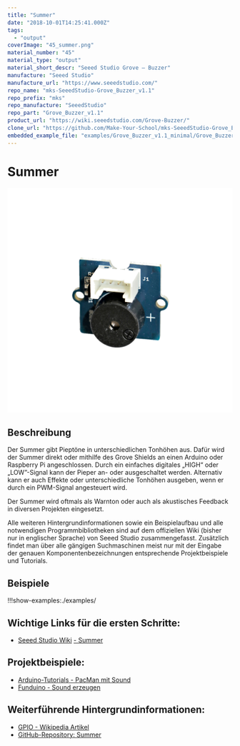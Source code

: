 ```yaml
---
title: "Summer"
date: "2018-10-01T14:25:41.000Z"
tags: 
  - "output"
coverImage: "45_summer.png"
material_number: "45"
material_type: "output"
material_short_descr: "Seeed Studio Grove – Buzzer"
manufacture: "Seeed Studio"
manufacture_url: "https://www.seeedstudio.com/"
repo_name: "mks-SeeedStudio-Grove_Buzzer_v1.1"
repo_prefix: "mks"
repo_manufacture: "SeeedStudio"
repo_part: "Grove_Buzzer_v1.1"
product_url: "https://wiki.seeedstudio.com/Grove-Buzzer/"
clone_url: "https://github.com/Make-Your-School/mks-SeeedStudio-Grove_Buzzer_v1.1.git"
embedded_example_file: "examples/Grove_Buzzer_v1.1_minimal/Grove_Buzzer_v1.1_minimal.ino"
---
```



# Summer

![Summer](./45_summer.png)

## Beschreibung
Der Summer gibt Pieptöne in unterschiedlichen Tonhöhen aus. Dafür wird der Summer direkt oder mithilfe des Grove Shields an einen Arduino oder Raspberry Pi angeschlossen. Durch ein einfaches digitales „HIGH“ oder „LOW”-Signal kann der Pieper an- oder ausgeschaltet werden. Alternativ kann er auch Effekte oder unterschiedliche Tonhöhen ausgeben, wenn er durch ein PWM-Signal angesteuert wird.

Der Summer wird oftmals als Warnton oder auch als akustisches Feedback in diversen Projekten eingesetzt.

Alle weiteren Hintergrundinformationen sowie ein Beispielaufbau und alle notwendigen Programmbibliotheken sind auf dem offiziellen Wiki (bisher nur in englischer Sprache) von Seeed Studio zusammengefasst. Zusätzlich findet man über alle gängigen Suchmaschinen meist nur mit der Eingabe der genauen Komponentenbezeichnungen entsprechende Projektbeispiele und Tutorials.



## Beispiele

!!!show-examples:./examples/



<!-- infolist -->

## Wichtige Links für die ersten Schritte:

- [Seeed Studio Wiki](http://wiki.seeedstudio.com/Grove-Buzzer/) [- Summer](http://wiki.seeedstudio.com/Grove-Buzzer/)

## Projektbeispiele:

- [Arduino-Tutorials - PacMan mit Sound](https://www.arduino-tutorial.de/so-baut-man-einen-tisch-pac-man/)
- [Funduino - Sound erzeugen](https://funduino.de/nr-08-toene-erzeugen)

## Weiterführende Hintergrundinformationen:

- [GPIO - Wikipedia Artikel](https://de.wikipedia.org/wiki/Allzweckeingabe/-ausgabe)
- [GitHub-Repository: Summer](https://github.com/MakeYourSchool/45-Summer)



